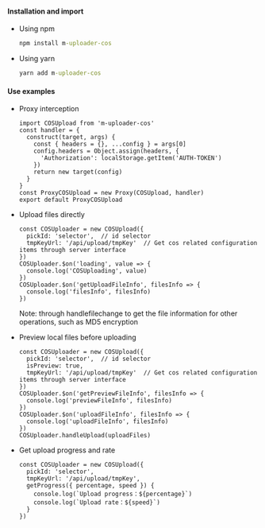 #### Installation and import
* Using npm
  ```cmd
  npm install m-uploader-cos
  ```

* Using yarn
  ```cmd
  yarn add m-uploader-cos
  ```

#### Use examples
* Proxy interception
  ```JS
  import COSUpload from 'm-uploader-cos'
  const handler = {
    construct(target, args) {
      const { headers = {}, ...config } = args[0]
      config.headers = Object.assign(headers, {
        'Authorization': localStorage.getItem('AUTH-TOKEN')
      })
      return new target(config)
    }
  }
  const ProxyCOSUpload = new Proxy(COSUpload, handler)
  export default ProxyCOSUpload
  ```

* Upload files directly
  ```JS
  const COSUploader = new COSUpload({
    pickId: 'selector',  // id selector
    tmpKeyUrl: '/api/upload/tmpKey'  // Get cos related configuration items through server interface
  })
  COSUploader.$on('loading', value => {
    console.log('COSUploading', value)
  })
  COSUploader.$on('getUploadFileInfo', filesInfo => {
    console.log('filesInfo', filesInfo)
  })
  ```
  Note: through handlefilechange to get the file information for other operations, such as MD5 encryption

* Preview local files before uploading
  ```JS
  const COSUploader = new COSUpload({
    pickId: 'selector',  // id selector
    isPreview: true,
    tmpKeyUrl: '/api/upload/tmpKey'  // Get cos related configuration items through server interface
  })
  COSUploader.$on('getPreviewFileInfo', filesInfo => {
    console.log('previewFileInfo', filesInfo)
  })
  COSUploader.$on('uploadFileInfo', filesInfo => {
    console.log('uploadFileInfo', filesInfo)
  })
  COSUploader.handleUpload(uploadFiles)
  ```

* Get upload progress and rate
  ```JS
  const COSUploader = new COSUpload({
    pickId: 'selector',
    tmpKeyUrl: '/api/upload/tmpKey',
    getProgress({ percentage, speed }) {
      console.log(`Upload progress：${percentage}`)
      console.log(`Upload rate：${speed}`)
    }
  })
  ```
